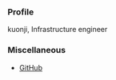 ### Profile

kuonji, Infrastructure engineer

### Miscellaneous

- [GitHub](https://github.com/kuon-ji)
